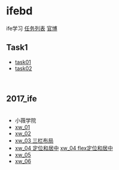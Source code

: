 # ifebd
ife学习
<a href="http://ife.baidu.com/task/all" target="_blank">任务列表</a> <a href="http://weibo.com/baiduife" target="_blank">官博</a>
<h2>Task1</h2>
  <ul>
    <li><a href="http://ollehz.github.io/ifebd/T1/task001/index.html" target="_blank">task01</a></li>
    <li><a href="http://ollehz.github.io/ifebd/T1/task002/index.html" target="_blank">task02</a></li>

  </ul>
 
<h2>2017_ife</h2>
  <ul>
  <li>小薇学院</li>
    <li><a href="http://ollehz.github.io/ifebd/2017_IFE/xiaowei/task01.html" target="_blank">xw_01</a></li>
    <li><a href="http://ollehz.github.io/ifebd/2017_IFE/xiaowei/task02/task_02.html" target="_blank">xw_02</a></li>
    <li><a href="http://ollehz.github.io/ifebd/2017_IFE/xiaowei/task03/task_03.html" target="_blank">xw_03 三栏布局</a></li>
    <li>
    <a href="http://ollehz.github.io/ifebd/2017_IFE/xiaowei/task04/task_04.html" target="_blank">xw_04 定位和居中</a>
    <a href="http://ollehz.github.io/ifebd/2017_IFE/xiaowei/task04/flex_task04.html" target="_blank">xw_04 flex定位和居中</a>
    </li>
    <li><a href="http://ollehz.github.io/ifebd/2017_IFE/xiaowei/task05/task_05.html" target="_blank">xw_05</a></li>
    <li><a href="http://ollehz.github.io/ifebd/2017_IFE/xiaowei/task06/task_06.html" target="_blank">xw_06</a></li>
  </ul>
